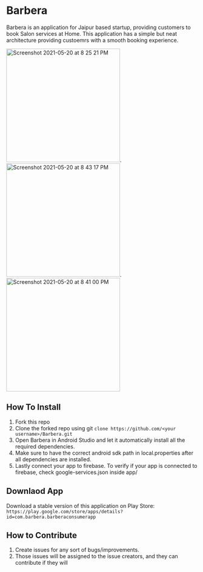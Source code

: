 # Barbera
  Barbera is an application for Jaipur based startup, providing customers to book Salon services at Home. This application has a simple but neat architecture providing custoemrs with a smooth booking experience. 
  
<img width="300" alt="Screenshot 2021-05-20 at 8 25 21 PM" src="https://user-images.githubusercontent.com/54908977/119003594-78abc000-b9ab-11eb-9187-bf6d5ea2f9e3.png">. <img width="300" alt="Screenshot 2021-05-20 at 8 43 17 PM" src="https://user-images.githubusercontent.com/54908977/119004254-05567e00-b9ac-11eb-9331-6bca1048f62e.png">. <img width="300" alt="Screenshot 2021-05-20 at 8 41 00 PM" src="https://user-images.githubusercontent.com/54908977/119003872-b4468a00-b9ab-11eb-8e2a-ea3c1e32c600.png">


## How To Install
1. Fork this repo
2. Clone the forked repo using git `clone https://github.com/<your username>/Barbera.git`
3. Open Barbera in Android Studio and let it automatically install all the required dependencies. 
4. Make sure to have the correct android sdk path in local.properties after all dependencies are installed. 
5. Lastly connect your app to firebase. To verify if your app is connected to firebase, check google-services.json inside app/

## Downlaod App 
  Download a stable version of this application on Play Store: ``https://play.google.com/store/apps/details?id=com.barbera.barberaconsumerapp``

## How to Contribute 
1. Create issues for any sort of bugs/improvements.
2. Those issues will be assigned to the issue creators, and they can contribute if they will


